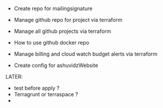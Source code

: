 + Create repo for mailingsignature
+ Manage github repo for project via terraform
+ Manage all github projects via terraform
+ How to use github docker repo
+ Manage billing and cloud watch budget alerts via terraform

+ Create config for ashuvidzWebsite

LATER:
+ test before apply ?
+ Terragrunt or terraspace ?
+ 
